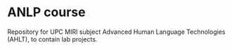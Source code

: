 # ANLP course

Repository for UPC MIRI subject Advanced Human Language Technologies (AHLT), to contain lab projects.
